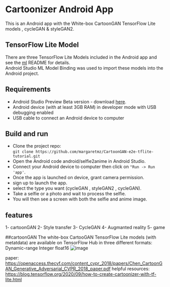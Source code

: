# Cartoonizer Android App

This is an Android  app with the White-box CartoonGAN TensorFlow Lite models , cycleGAN & styleGAN2.   

## TensorFlow Lite Model
There are three TensorFlow Lite Models included in the Android app and see the [ml](../ml/) README for details.  
Android Studio ML Model Binding was used to import these models into the Android project.

## Requirements
* Android Studio Preview Beta version - download [here](https://developer.android.com/studio/preview).
* Android device (with at least 3GB RAM) in developer mode with USB debugging enabled
* USB cable to connect an Android device to computer

## Build and run
* Clone the project repo:  
`git clone https://github.com/margaretmz/CartoonGAN-e2e-tflite-tutorial.git`  
* Open the Android code android/selfie2anime in Android Studio.
* Connect your Android device to computer then click on `"Run -> Run 'app'`.
* Once the app is launched on device, grant camera permission.
* sign up to launch the app.
* select the type you want (cycleGAN , styleGAN2 , cycleGAN).
* Take a selfie or a photo and wait to process the selfie. 
* You will then see a screen with both the selfie and anime image.

## features
1- cartoonGAN
2- Style transfer
3- CycleGAN
4- Augmanted reality
5- game

##cartoonGAN
The white-box CartooGAN TensorFlow Lite models (with metatdata) are available on TensorFlow Hub in three different formats:
Dynamic-range
Integer
float16
![image](https://user-images.githubusercontent.com/60838458/126578239-7c5c7afb-6044-4312-b5a0-192b53e6dc75.png)

paper: https://openaccess.thecvf.com/content_cvpr_2018/papers/Chen_CartoonGAN_Generative_Adversarial_CVPR_2018_paper.pdf
helpful resources: https://blog.tensorflow.org/2020/09/how-to-create-cartoonizer-with-tf-lite.html

